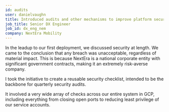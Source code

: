 ```yaml
---
id: audits
user: danielvaughn
title: Introduced audits and other mechanisms to improve platform security
job_title: Senior DX Engineer
job_id: dx_eng_nem
company: NextEra Mobility
---
```


In the leadup to our first deployment,
we discussed security at length.
We came to the conclusion that any breach was unacceptable,
regardless of material impact.
This is because NextEra is a national corporate entity with significant government contracts,
making it an extremely risk-averse company.

I took the initiative to create a reusable security checklist,
intended to be the backbone for quarterly security audits.

It involved a very wide array of checks across our entire system in GCP,
including everything from closing open ports to reducing least privilege of our service accounts.
